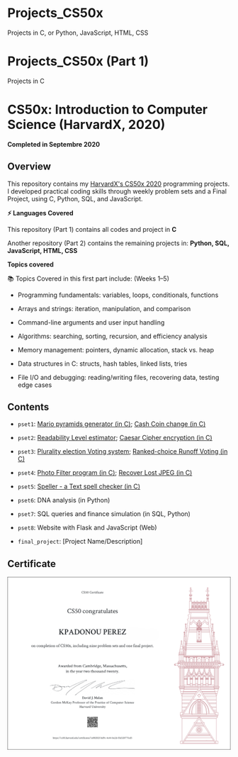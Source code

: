 # Projects_CS50x 
Projects in C, or Python, JavaScript, HTML, CSS

# Projects_CS50x (Part 1)
Projects in C


# CS50x: Introduction to Computer Science (HarvardX, 2020)
**Completed in Septembre 2020**

## Overview
This repository contains my  [HarvardX's CS50x 2020](https://cs50.harvard.edu/college/2020/spring/syllabus/) programming projects. 
I developed practical coding skills through weekly problem sets and a Final Project, using C, Python, SQL, and JavaScript. 

**⚡ Languages Covered**

This repository (Part 1) contains all codes and project in **C**

Another repository (Part 2) contains the remaining projects in: **Python, SQL, JavaScript, HTML, CSS**


**Topics covered** 

📚 Topics Covered in this first part include: (Weeks 1–5)

- Programming fundamentals: variables, loops, conditionals, functions

- Arrays and strings: iteration, manipulation, and comparison

- Command-line arguments and user input handling

- Algorithms: searching, sorting, recursion, and efficiency analysis

- Memory management: pointers, dynamic allocation, stack vs. heap

- Data structures in C: structs, hash tables, linked lists, tries

- File I/O and debugging: reading/writing files, recovering data, testing edge cases







## Contents

- `pset1`: [Mario pyramids generator (in C)](/%20Mario%20Pyramid%20generator%20(in%20C)%20–%201.2./); [Cash Coin change  (in C)](/%20%20Cash%20Coin%20change%20(in%20C)%20–%201.3./)
- `pset2`: [Readability Level estimator](/%20%20%20Readability%20Level%20estimator%20(in%20C)%20–%202.1./); [Caesar Cipher encryption (in C)](/%20%20%20%20Caesar%20Cipher%20encryption%20(in%20C)%20–%202.2./)
- `pset3`: [Plurality election Voting system](/%20%20%20%20%20Plurality%20election%20Voting%20system%20(in%20C)%20–%203.1./); [Ranked-choice Runoff Voting (in C)](/%20%20%20%20%20%20Ranked-choice%20Runoff%20Voting%20(in%20C)%20–%203.2./)
- `pset4`: [Photo Filter program (in C)](/%20%20%20%20%20%20%20Photo%20Filter%20program%20(in%20C)%20–%204.1./); [Recover Lost JPEG (in C)](/%20%20%20%20%20%20%20%20Recover%20Lost%20JPEG%20(in%20C)%20–%204.2./)
- `pset5`: [Speller - a Text spell checker (in C)](/%20%20%20%20%20%20%20%20%20Speller%20a%20Text%20Spell%20Checker%20(in%20C)%20–%205.1./)




- `pset6`: DNA analysis (in Python)
- `pset7`: SQL queries and finance simulation (in SQL, Python)
- `pset8`: Website with Flask and JavaScript (Web)
- `final_project`: [Project Name/Description]



## Certificate
![CS50x Certificate](/images/Certificat_CS50x_letter.png)

